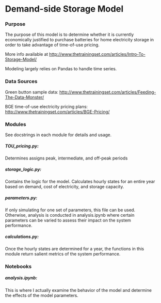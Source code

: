 # Demand-side Storage Model

### Purpose
The purpose of this model is to determine whether it is currently economically justified to purchase batteries for home electricity storage in order to take advantage of time-of-use pricing.

More info available at http://www.thetrainingset.com/articles/Intro-To-Storage-Model/

Modeling largely relies on Pandas to handle time series.

### Data Sources

Green button sample data: http://www.thetrainingset.com/articles/Feeding-The-Data-Monster/

BGE time-of-use electricity pricing plans: http://www.thetrainingset.com/articles/BGE-Pricing/

### Modules

See docstrings in each module for details and usage.

##### TOU_pricing.py:

Determines assigns peak, intermediate, and off-peak periods 

##### storage_logic.py:

Contains the logic for the model.  Calculates hourly states for an entire year based on demand, cost of electricity, and storage capacity.

##### parameters.py:

If only simulating for one set of parameters, this file can be used.  Otherwise, analysis is conducted in analysis.ipynb where certain parameters can be varied to assess their impact on the system performance.

##### calculations.py:

Once the hourly states are determined for a year, the functions in this module return salient metrics of the system performance.

### Notebooks

##### analysis.ipynb: 

This is where I actually examine the behavior of the model and determine the effects of the model parameters.
